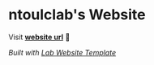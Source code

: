
# ntoulclab's Website

Visit **[website url](#)** 🚀

_Built with [Lab Website Template](https://greene-lab.gitbook.io/lab-website-template-docs)_


